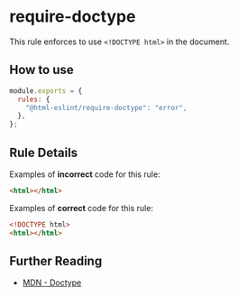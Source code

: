 # require-doctype

This rule enforces to use `<!DOCTYPE html>` in the document.

## How to use

```js,.eslintrc.js
module.exports = {
  rules: {
    "@html-eslint/require-doctype": "error",
  },
};
```

## Rule Details

Examples of **incorrect** code for this rule:

```html
<html></html>
```

Examples of **correct** code for this rule:

```html
<!DOCTYPE html>
<html></html>
```

## Further Reading

- [MDN - Doctype](https://developer.mozilla.org/en-US/docs/Glossary/Doctype)
